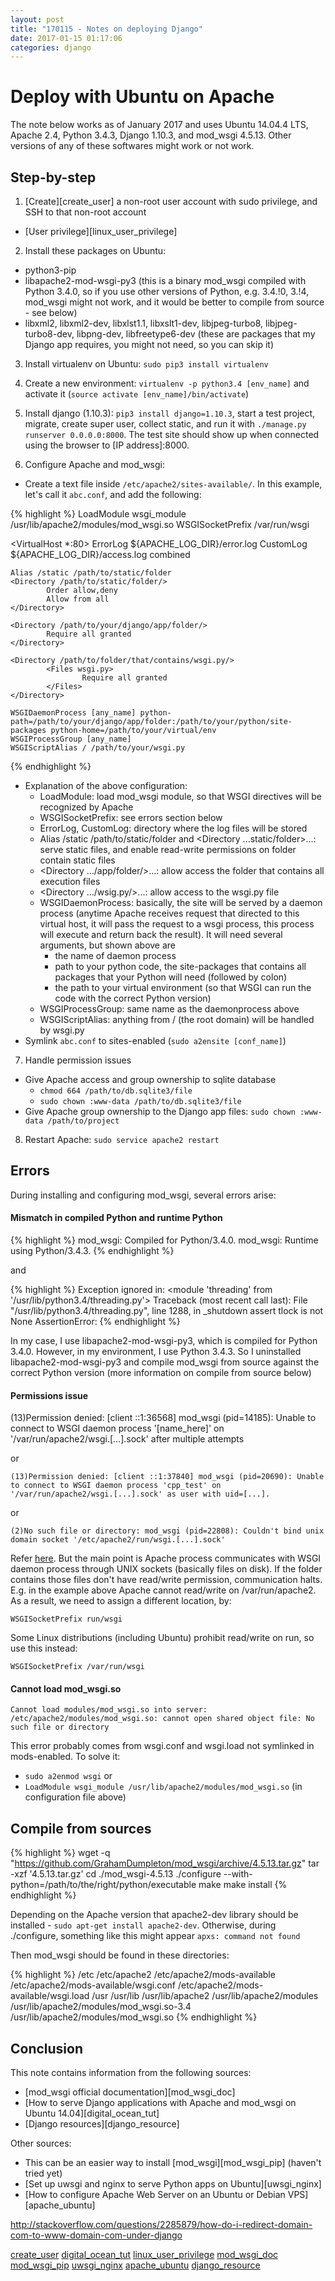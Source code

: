 ```yaml
---
layout: post
title: "170115 - Notes on deploying Django"
date: 2017-01-15 01:17:06
categories: django
---
```


# Deploy with Ubuntu on Apache

The note below works as of January 2017 and uses Ubuntu 14.04.4 LTS, Apache 2.4, Python 3.4.3, Django 1.10.3, and mod_wsgi 4.5.13. Other versions of any of these softwares might work or not work.

## Step-by-step

1. [Create][create_user] a non-root user account with sudo privilege, and SSH to that non-root account
- [User privilege][linux_user_privilege]

2. Install these packages on Ubuntu:
- python3-pip
- libapache2-mod-wsgi-py3 (this is a binary mod_wsgi compiled with Python 3.4.0, so if you use other versions of Python, e.g. 3.4.!0, 3.!4, mod_wsgi might not work, and it would be better to compile from source - see below)
- libxml2, libxml2-dev, libxlst1.1, libxslt1-dev, libjpeg-turbo8, libjpeg-turbo8-dev, libpng-dev, libfreetype6-dev (these are packages that my Django app requires, you might not need, so you can skip it)

3. Install virtualenv on Ubuntu: `sudo pip3 install virtualenv`

4. Create a new environment: `virtualenv -p python3.4 [env_name]` and activate it (`source activate [env_name]/bin/activate`)

5. Install django (1.10.3): `pip3 install django=1.10.3`, start a test project, migrate, create super user, collect static, and run it with `./manage.py runserver 0.0.0.0:8000`. The test site should show up when connected using the browser to [IP address]:8000.

6. Configure Apache and mod_wsgi:
- Create a text file inside `/etc/apache2/sites-available/`. In this example, let's call it `abc.conf`, and add the following:

{% highlight %}
LoadModule wsgi_module /usr/lib/apache2/modules/mod_wsgi.so
WSGISocketPrefix /var/run/wsgi

<VirtualHost *:80>
    ErrorLog ${APACHE_LOG_DIR}/error.log
    CustomLog ${APACHE_LOG_DIR}/access.log combined

    Alias /static /path/to/static/folder
    <Directory /path/to/static/folder/>
            Order allow,deny
            Allow from all
    </Directory>

    <Directory /path/to/your/django/app/folder/>
            Require all granted
    </Directory>

    <Directory /path/to/folder/that/contains/wsgi.py/>
            <Files wsgi.py>
                    Require all granted
            </Files>
    </Directory>

    WSGIDaemonProcess [any_name] python-path=/path/to/your/django/app/folder:/path/to/your/python/site-packages python-home=/path/to/your/virtual/env
    WSGIProcessGroup [any_name]
    WSGIScriptAlias / /path/to/your/wsgi.py
</VirtualHost>
{% endhighlight %}

- Explanation of the above configuration:
    + LoadModule: load mod_wsgi module, so that WSGI directives will be recognized by Apache
    + WSGISocketPrefix: see errors section below
    + ErrorLog, CustomLog: directory where the log files will be stored
    + Alias /static /path/to/static/folder and <Directory ...static/folder>...</Directory>: serve static files, and enable read-write permissions on folder contain static files
    + <Directory .../app/folder/>...</Directory>: allow access the folder that contains all execution files
    + <Directory .../wsig.py/>...</Directory>: allow access to the wsgi.py file
    + WSGIDaemonProcess: basically, the site will be served by a daemon process (anytime Apache receives request that directed to this virtual host, it will pass the request to a wsgi process, this process will execute and return back the result). It will need several arguments, but shown above are
        * the name of daemon process
        * path to your python code, the site-packages that contains all packages that your Python will need (followed by colon)
        * the path to your virtual environment (so that WSGI can run the code with the correct Python version)
    + WSGIProcessGroup: same name as the daemonprocess above
    + WSGIScriptAlias: anything from / (the root domain) will be handled by wsgi.py
- Symlink `abc.conf` to sites-enabled (`sudo a2ensite [conf_name]`)

7. Handle permission issues
- Give Apache access and group ownership to sqlite database
    + `chmod 664 /path/to/db.sqlite3/file`
    + `sudo chown :www-data /path/to/db.sqlite3/file`
- Give Apache group ownership to the Django app files: `sudo chown :www-data /path/to/project`

8. Restart Apache: `sudo service apache2 restart`

## Errors

During installing and configuring mod_wsgi, several errors arise:

#### Mismatch in compiled Python and runtime Python

{% highlight %}
mod_wsgi: Compiled for Python/3.4.0.
mod_wsgi: Runtime using Python/3.4.3.
{% endhighlight %}

and 

{% highlight %}
Exception ignored in: <module 'threading' from '/usr/lib/python3.4/threading.py'>
Traceback (most recent call last):
    File "/usr/lib/python3.4/threading.py", line 1288, in _shutdown
        assert tlock is not None
AssertionError:
{% endhighlight %}

In my case, I use libapache2-mod-wsgi-py3, which is compiled for Python 3.4.0. However, in my environment, I use Python 3.4.3. So I uninstalled libapache2-mod-wsgi-py3 and compile mod_wsgi from source against the correct Python version (more information on compile from source below)

#### Permissions issue

(13)Permission denied: [client ::1:36568] mod_wsgi (pid=14185): Unable to connect to WSGI daemon process '[name_here]' on '/var/run/apache2/wsgi.[...].sock' after multiple attempts

or 

`(13)Permission denied: [client ::1:37840] mod_wsgi (pid=20690): Unable to connect to WSGI daemon process 'cpp_test' on '/var/run/apache2/wsgi.[...].sock' as user with uid=[...].`

or

`(2)No such file or directory: mod_wsgi (pid=22808): Couldn't bind unix domain socket '/etc/apache2/run/wsgi.[...].sock'`

Refer [here](http://modwsgi.readthedocs.io/en/develop/user-guides/configuration-issues.html). But the main point is Apache process communicates with WSGI daemon process through UNIX sockets (basically files on disk). If the folder contains those files don't have read/write permission, communication halts. E.g. in the example above Apache cannot read/write on /var/run/apache2. As a result, we need to assign a different location, by:

`WSGISocketPrefix run/wsgi`

Some Linux distributions (including Ubuntu) prohibit read/write on run, so use this instead:

`WSGISocketPrefix /var/run/wsgi`


#### Cannot load mod_wsgi.so

`Cannot load modules/mod_wsgi.so into server: /etc/apache2/modules/mod_wsgi.so: cannot open shared object file: No such file or directory`

This error probably comes from wsgi.conf and wsgi.load not symlinked in mods-enabled. To solve it:
- `sudo a2enmod wsgi`
or 
- `LoadModule wsgi_module /usr/lib/apache2/modules/mod_wsgi.so` (in configuration file above)

## Compile from sources

{% highlight %}
wget -q "https://github.com/GrahamDumpleton/mod_wsgi/archive/4.5.13.tar.gz"
tar -xzf '4.5.13.tar.gz'
cd ./mod_wsgi-4.5.13
./configure --with-python=/path/to/the/right/python/executable
make
make install
{% endhighlight %}

Depending on the Apache version that apache2-dev library should be installed - `sudo apt-get install apache2-dev`. Otherwise, during ./configure, something like this might appear `apxs: command not found`

Then mod_wsgi should be found in these directories:

{% highlight %}
/etc
/etc/apache2
/etc/apache2/mods-available
/etc/apache2/mods-available/wsgi.conf
/etc/apache2/mods-available/wsgi.load
/usr
/usr/lib
/usr/lib/apache2
/usr/lib/apache2/modules
/usr/lib/apache2/modules/mod_wsgi.so-3.4
/usr/lib/apache2/modules/mod_wsgi.so
{% endhighlight %}

## Conclusion

This note contains information from the following sources:
- [mod_wsgi official documentation][mod_wsgi_doc]
- [How to serve Django applications with Apache and mod_wsgi on Ubuntu 14.04][digital_ocean_tut]
- [Django resources][django_resource]

Other sources:
- This can be an easier way to install [mod_wsgi][mod_wsgi_pip] (haven't tried yet)
- [Set up uwsgi and nginx to serve Python apps on Ubuntu][uwsgi_nginx]
- [How to configure Apache Web Server on an Ubuntu or Debian VPS][apache_ubuntu]

http://stackoverflow.com/questions/2285879/how-do-i-redirect-domain-com-to-www-domain-com-under-django

[create_user](https://www.digitalocean.com/community/tutorials/initial-server-setup-with-ubuntu-14-04#step-one-—-root-login)
[digital_ocean_tut](https://www.digitalocean.com/community/tutorials/how-to-serve-django-applications-with-apache-and-mod_wsgi-on-ubuntu-14-04)
[linux_user_privilege](https://www.digitalocean.com/community/tutorials/how-to-edit-the-sudoers-file-on-ubuntu-and-centos)
[mod_wsgi_doc](http://modwsgi.readthedocs.io/en/develop/user-guides/installation-issues.html)
[mod_wsgi_pip](https://pypi.python.org/pypi/mod_wsgi)
[uwsgi_nginx](https://www.digitalocean.com/community/tutorials/how-to-set-up-uwsgi-and-nginx-to-serve-python-apps-on-ubuntu-14-04)
[apache_ubuntu](https://www.digitalocean.com/community/tutorials/how-to-configure-the-apache-web-server-on-an-ubuntu-or-debian-vps)
[django_resource](https://docs.djangoproject.com/en/1.10/howto/deployment/wsgi/modwsgi/)
